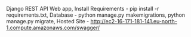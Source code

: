 Django REST API Web app,
Install Requirements - pip install -r requirements.txt,
Database - python manage.py makemigrations, python manage.py migrate,
Hosted Site - http://ec2-16-171-181-141.eu-north-1.compute.amazonaws.com/swagger/
